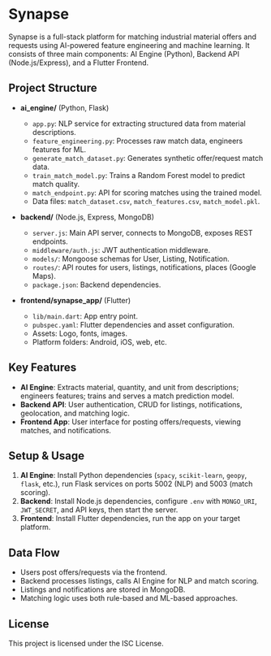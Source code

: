 # Synapse

Synapse is a full-stack platform for matching industrial material offers and requests using AI-powered feature engineering and machine learning. It consists of three main components: AI Engine (Python), Backend API (Node.js/Express), and a Flutter Frontend.

## Project Structure

- **ai_engine/** (Python, Flask)
  - `app.py`: NLP service for extracting structured data from material descriptions.
  - `feature_engineering.py`: Processes raw match data, engineers features for ML.
  - `generate_match_dataset.py`: Generates synthetic offer/request match data.
  - `train_match_model.py`: Trains a Random Forest model to predict match quality.
  - `match_endpoint.py`: API for scoring matches using the trained model.
  - Data files: `match_dataset.csv`, `match_features.csv`, `match_model.pkl`.

- **backend/** (Node.js, Express, MongoDB)
  - `server.js`: Main API server, connects to MongoDB, exposes REST endpoints.
  - `middleware/auth.js`: JWT authentication middleware.
  - `models/`: Mongoose schemas for User, Listing, Notification.
  - `routes/`: API routes for users, listings, notifications, places (Google Maps).
  - `package.json`: Backend dependencies.

- **frontend/synapse_app/** (Flutter)
  - `lib/main.dart`: App entry point.
  - `pubspec.yaml`: Flutter dependencies and asset configuration.
  - Assets: Logo, fonts, images.
  - Platform folders: Android, iOS, web, etc.

## Key Features

- **AI Engine**: Extracts material, quantity, and unit from descriptions; engineers features; trains and serves a match prediction model.
- **Backend API**: User authentication, CRUD for listings, notifications, geolocation, and matching logic.
- **Frontend App**: User interface for posting offers/requests, viewing matches, and notifications.

## Setup & Usage

1. **AI Engine**: Install Python dependencies (`spacy`, `scikit-learn`, `geopy`, `flask`, etc.), run Flask services on ports 5002 (NLP) and 5003 (match scoring).
2. **Backend**: Install Node.js dependencies, configure `.env` with `MONGO_URI`, `JWT_SECRET`, and API keys, then start the server.
3. **Frontend**: Install Flutter dependencies, run the app on your target platform.

## Data Flow

- Users post offers/requests via the frontend.
- Backend processes listings, calls AI Engine for NLP and match scoring.
- Listings and notifications are stored in MongoDB.
- Matching logic uses both rule-based and ML-based approaches.

## License

This project is licensed under the ISC License.

